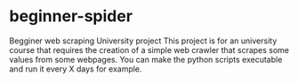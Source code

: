# beginner-spider
Begginer web scraping University project
This project is for an university course that requires the creation of a simple web crawler that scrapes some values from some webpages.
You can make the python scripts executable and run it every X days for example.
